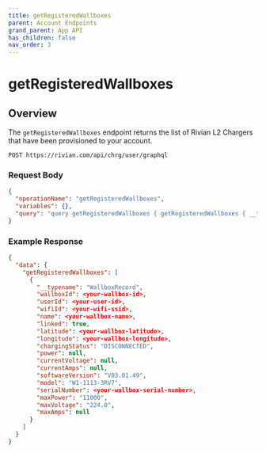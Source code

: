 ```yaml
---
title: getRegisteredWallboxes
parent: Account Endpoints
grand_parent: App API
has_children: false
nav_order: 3
---
```


# getRegisteredWallboxes

## Overview

The `getRegisteredWallboxes` endpoint returns the list of Rivian L2 Chargers that have been provisioned to your account.

`POST https://rivian.com/api/chrg/user/graphql`

### Request Body

```json
{
  "operationName": "getRegisteredWallboxes",
  "variables": {},
  "query": "query getRegisteredWallboxes { getRegisteredWallboxes { __typename wallboxId userId wifiId name linked latitude longitude chargingStatus power currentVoltage currentAmps softwareVersion model serialNumber maxPower maxVoltage maxAmps } }"
}
```

### Example Response

```json
{
  "data": {
    "getRegisteredWallboxes": [
      {
        "__typename": "WallboxRecord",
        "wallboxId": <your-wallbox-id>,
        "userId": <your-user-id>,
        "wifiId": <your-wifi-ssid>,
        "name": <your-wallbox-name>,
        "linked": true,
        "latitude": <your-wallbox-latitude>,
        "longitude": <your-wallbox-longitude>,
        "chargingStatus": "DISCONNECTED",
        "power": null,
        "currentVoltage": null,
        "currentAmps": null,
        "softwareVersion": "V03.01.49",
        "model": "W1-1113-3RV7",
        "serialNumber": <your-wallbox-serial-number>,
        "maxPower": "11000",
        "maxVoltage": "224.0",
        "maxAmps": null
      }
    ]
  }
}
```
